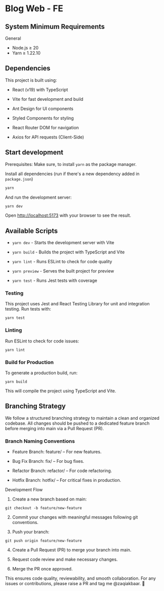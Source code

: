 # Blog Web - FE

## System Minimum Requirements

General
- Node.js ≥ 20
- Yarn ≥ 1.22.10

## Dependencies

This project is built using:

- React (v19) with TypeScript

- Vite for fast development and build

- Ant Design for UI components

- Styled Components for styling

- React Router DOM for navigation

- Axios for API requests (Client-Side)

## Start development

Prerequisites:
Make sure, to install `yarn` as the package manager.

Install all dependencies (run if there's a new dependency added in `package.json`)

```bash
yarn
```

And run the development server:

```bash
yarn dev
```

Open [http://localhost:5173](http://localhost:5173) with your browser to see the result.

## Available Scripts

- `yarn dev` - Starts the development server with Vite

- `yarn build` - Builds the project with TypeScript and Vite

- `yarn lint` - Runs ESLint to check for code quality

- `yarn preview` - Serves the built project for preview

- `yarn test` - Runs Jest tests with coverage

### Testing

This project uses Jest and React Testing Library for unit and integration testing. Run tests with:

```
yarn test
```

### Linting

Run ESLint to check for code issues:

```
yarn lint
```

### Build for Production

To generate a production build, run:

```
yarn build
```

This will compile the project using TypeScript and Vite.

## Branching Strategy

We follow a structured branching strategy to maintain a clean and organized codebase. All changes should be pushed to a dedicated feature branch before merging into main via a Pull Request (PR).

### Branch Naming Conventions

- Feature Branch: feature/<feature-name> – For new features.

- Bug Fix Branch: fix/<bug-description> – For bug fixes.

- Refactor Branch: refactor/<code-improvement> – For code refactoring.

- Hotfix Branch: hotfix/<urgent-fix> – For critical fixes in production.

Development Flow

1. Create a new branch based on main:

```
git checkout -b feature/new-feature
```

2. Commit your changes with meaningful messages following git conventions.

3. Push your branch:
```
git push origin feature/new-feature
```

4. Create a Pull Request (PR) to merge your branch into main.

5. Request code review and make necessary changes.

6. Merge the PR once approved.

This ensures code quality, reviewability, and smooth collaboration. For any issues or contributions, please raise a PR and tag me @zaqiakbaar. 🚀